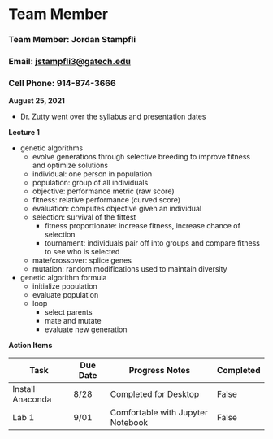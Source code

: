 # Team Member 

### Team Member: Jordan Stampfli

### Email: jstampfli3@gatech.edu

### Cell Phone: 914-874-3666

**August 25, 2021** 
* Dr. Zutty went over the syllabus and presentation dates

**Lecture 1**
* genetic algorithms
  * evolve generations through selective breeding to improve fitness and optimize solutions
  * individual: one person in population
  * population: group of all individuals
  * objective: performance metric (raw score)
  * fitness: relative performance (curved score)
  * evaluation: computes objective given an individual
  * selection: survival of the fittest
    * fitness proportionate: increase fitness, increase chance of selection
    * tournament: individuals pair off into groups and compare fitness to see who is selected
  * mate/crossover: splice genes
  * mutation: random modifications used to maintain diversity
* genetic algorithm formula
  * initialize population
  * evaluate population
  * loop
    * select parents
    * mate and mutate
    * evaluate new generation

**Action Items**

| Task | Due Date | Progress Notes | Completed|
|---|---|---|---|
|Install Anaconda| 8/28 | Completed for Desktop|False|
|Lab 1| 9/01 | Comfortable with Jupyter Notebook|False|